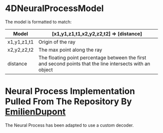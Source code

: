 # 4DNeuralProcessModel
The model is formatted to match: <br>


| Model | [x1,y1,z1,t1,x2,y2,z2,t2] => [distance] | 
| --------------- | ----------- |
| x1,y1,z1,t1 | Origin of the ray  |
| x2,y2,z2,t2 | The max point along the ray |
| distance    | The floating point percentage between the first and second points that the line intersects with an object |

# Neural Process Implementation Pulled From The Repository By [EmilienDupont](https://github.com/EmilienDupont/neural-processes)
The Neural Process has been adapted to use a custom decoder.


